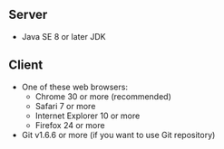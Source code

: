 Server
------

* Java SE 8 or later JDK

Client
------

* One of these web browsers:
    * Chrome 30 or more (recommended)
    * Safari 7 or more
    * Internet Explorer 10 or more
    * Firefox 24 or more
* Git v1.6.6 or more (if you want to use Git repository)
